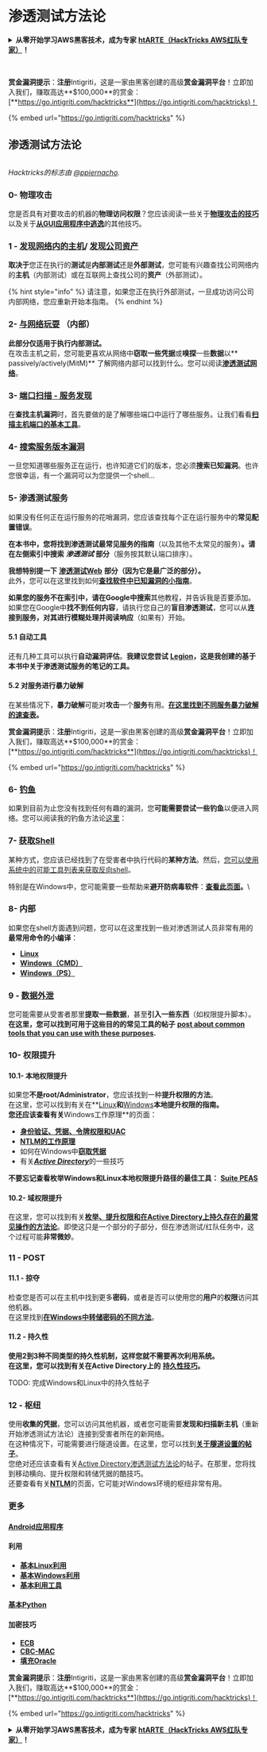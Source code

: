 # 渗透测试方法论

<details>

<summary><strong>从零开始学习AWS黑客技术，成为专家</strong> <a href="https://training.hacktricks.xyz/courses/arte"><strong>htARTE（HackTricks AWS红队专家）</strong></a><strong>！</strong></summary>

支持HackTricks的其他方式：

* 如果您想在HackTricks中看到您的**公司广告**或**下载PDF版本的HackTricks**，请查看[**订阅计划**](https://github.com/sponsors/carlospolop)！
* 获取[**官方PEASS & HackTricks周边产品**](https://peass.creator-spring.com)
* 探索[**PEASS家族**](https://opensea.io/collection/the-peass-family)，我们的独家[**NFTs**](https://opensea.io/collection/the-peass-family)
* **加入** 💬 [**Discord群**](https://discord.gg/hRep4RUj7f) 或 [**电报群**](https://t.me/peass) 或在**Twitter**上关注我们 🐦 [**@hacktricks_live**](https://twitter.com/hacktricks_live)**。**
* 通过向[**HackTricks**](https://github.com/carlospolop/hacktricks)和[**HackTricks Cloud**](https://github.com/carlospolop/hacktricks-cloud) github仓库提交PR来分享您的黑客技巧。

</details>

<figure><img src="../.gitbook/assets/i3.png" alt=""><figcaption></figcaption></figure>

\
**赏金漏洞提示**：**注册**Intigriti，这是一家由黑客创建的高级**赏金漏洞平台**！立即加入我们，赚取高达**$100,000**的赏金：[**https://go.intigriti.com/hacktricks**](https://go.intigriti.com/hacktricks)！

{% embed url="https://go.intigriti.com/hacktricks" %}

## 渗透测试方法论

<figure><img src="../.gitbook/assets/HACKTRICKS-logo.svg" alt=""><figcaption></figcaption></figure>

_Hacktricks的标志由_ [_@ppiernacho_](https://www.instagram.com/ppieranacho/)_._ 

### 0- 物理攻击

您是否具有对要攻击的机器的**物理访问权限**？您应该阅读一些关于[**物理攻击的技巧**](../physical-attacks/physical-attacks.md)以及关于[**从GUI应用程序中逃逸**](../physical-attacks/escaping-from-gui-applications/)的其他技巧。

### 1 - [发现网络内的主机](pentesting-network/#discovering-hosts)/ [发现公司资产](external-recon-methodology/)

**取决于**您正在执行的**测试**是**内部测试**还是**外部测试**，您可能有兴趣查找公司网络内的**主机**（内部测试）或在互联网上查找公司的**资产**（外部测试）。

{% hint style="info" %}
请注意，如果您正在执行外部测试，一旦成功访问公司内部网络，您应重新开始本指南。
{% endhint %}

### **2-** [**与网络玩耍**](pentesting-network/) **（内部）**

**此部分仅适用于执行内部测试。**\
在攻击主机之前，您可能更喜欢从网络中**窃取一些凭据**或**嗅探**一些**数据**以** passively/actively(MitM)** 了解网络内部可以找到什么。您可以阅读[**渗透测试网络**](pentesting-network/#sniffing)。

### 3- [端口扫描 - 服务发现](pentesting-network/#scanning-hosts)

在**查找主机漏洞**时，首先要做的是了解哪些端口中运行了哪些服务。让我们看看[**扫描主机端口的基本工具**](pentesting-network/#scanning-hosts)。

### **4-** [搜索服务版本漏洞](search-exploits.md)

一旦您知道哪些服务正在运行，也许知道它们的版本，您必须**搜索已知漏洞**。也许您很幸运，有一个漏洞可以为您提供一个shell...

### **5-** 渗透测试服务

如果没有任何正在运行服务的花哨漏洞，您应该查找每个正在运行服务中的**常见配置错误**。

**在本书中，您将找到渗透测试最常见服务的指南**（以及其他不太常见的服务）**。请在左侧索引中搜索** _**渗透测试**_ **部分**（服务按其默认端口排序）。

**我想特别提一下** [**渗透测试Web**](../network-services-pentesting/pentesting-web/) **部分（因为它是最广泛的部分）。**\
此外，您可以在这里找到如何[**查找软件中已知漏洞的小指南**](search-exploits.md)。

**如果您的服务不在索引中，请在Google中搜索**其他教程，并告诉我是否要添加。如果您在Google中**找不到任何内容**，请执行您自己的**盲目渗透测试**，您可以从**连接到服务，对其进行模糊处理并阅读响应**（如果有）开始。

#### 5.1 自动工具

还有几种工具可以执行**自动漏洞评估**。**我建议您尝试** [**Legion**](https://github.com/carlospolop/legion)**，这是我创建的基于本书中关于渗透测试服务的笔记的工具。**

#### **5.2 对服务进行暴力破解**

在某些情况下，**暴力破解**可能对**攻击**一个**服务**有用。[**在这里找到不同服务暴力破解的速查表**](brute-force.md)**。**

<img src="../.gitbook/assets/i3.png" alt="" data-size="original">\
**赏金漏洞提示**：**注册**Intigriti，这是一家由黑客创建的高级**赏金漏洞平台**！立即加入我们，赚取高达**$100,000**的赏金：[**https://go.intigriti.com/hacktricks**](https://go.intigriti.com/hacktricks)！

{% embed url="https://go.intigriti.com/hacktricks" %}

### 6- [钓鱼](phishing-methodology/)

如果到目前为止您没有找到任何有趣的漏洞，您**可能需要尝试一些钓鱼**以便进入网络。您可以阅读我的钓鱼方法论[这里](phishing-methodology/)：

### **7-** [**获取Shell**](shells/)

某种方式，您应该已经找到了在受害者中执行代码的**某种方法**。然后，[您可以使用系统中的可能工具列表来获取反向shell](shells/)。

特别是在Windows中，您可能需要一些帮助来**避开防病毒软件**：[**查看此页面**](../windows-hardening/av-bypass.md)**。**\\

### 8- 内部

如果您在shell方面遇到问题，您可以在这里找到一些对渗透测试人员非常有用的**最常用命令的小编译**：

* [**Linux**](../linux-hardening/useful-linux-commands/)
* [**Windows（CMD）**](../windows-hardening/basic-cmd-for-pentesters.md)
* [**Windows（PS）**](../windows-hardening/basic-powershell-for-pentesters/)

### **9 -** [**数据外泄**](exfiltration.md)

您可能需要从受害者那里**提取一些数据**，甚至**引入一些东西**（如权限提升脚本）。**在这里，您可以找到可用于这些目的的常见工具的帖子** [**post about common tools that you can use with these purposes**](exfiltration.md)**.**

### **10- 权限提升**

#### **10.1- 本地权限提升**

如果您**不是root/Administrator**，您应该找到一种**提升权限的方法**。\
在这里，您可以找到有关在**[Linux](../linux-hardening/privilege-escalation/)**和**[Windows](../windows-hardening/windows-local-privilege-escalation/)**本地提升权限的指南。\
您还应该查看有关**Windows工作原理**的页面：

* [**身份验证、凭据、令牌权限和UAC**](../windows-hardening/authentication-credentials-uac-and-efs.md)
* [**NTLM的工作原理**](../windows-hardening/ntlm/)
* 如何在Windows中[**窃取凭据**](broken-reference/)
* 有关[_**Active Directory**_](../windows-hardening/active-directory-methodology/)的一些技巧

**不要忘记查看枚举Windows和Linux本地权限提升路径的最佳工具：** [**Suite PEAS**](https://github.com/carlospolop/privilege-escalation-awesome-scripts-suite)

#### **10.2- 域权限提升**

在这里，您可以找到有关[**枚举、提升权限和在Active Directory上持久存在的最常见操作的方法论**](../windows-hardening/active-directory-methodology/)。即使这只是一个部分的子部分，但在渗透测试/红队任务中，这个过程可能**非常微妙**。

### 11 - POST

#### **11**.1 - 掠夺

检查您是否可以在主机中找到更多**密码**，或者是否可以使用您的**用户**的**权限**访问其他机器。\
在这里找到[**在Windows中转储密码的不同方法**](broken-reference/)。

#### 11.2 - 持久性

**使用2到3种不同类型的持久性机制，这样您就不需要再次利用系统。**\
**在这里，您可以找到有关在Active Directory上的** [**持久性技巧**](../windows-hardening/active-directory-methodology/#persistence)**。**

TODO: 完成Windows和Linux中的持久性帖子&#x20;

### 12 - 枢纽

使用**收集的凭据**，您可以访问其他机器，或者您可能需要**发现和扫描新主机**（重新开始渗透测试方法论）连接到受害者所在的新网络。\
在这种情况下，可能需要进行隧道设置。在这里，您可以找到[**关于隧道设置的帖子**](tunneling-and-port-forwarding.md)。\
您绝对还应该查看有关[Active Directory渗透测试方法论](../windows-hardening/active-directory-methodology/)的帖子。在那里，您将找到移动横向、提升权限和转储凭据的酷技巧。\
还要查看有关[**NTLM**](../windows-hardening/ntlm/)的页面，它可能对Windows环境的枢纽非常有用。

### 更多

#### [Android应用程序](../mobile-pentesting/android-app-pentesting/)

#### **利用**

* [**基本Linux利用**](../exploiting/linux-exploiting-basic-esp/)
* [**基本Windows利用**](../exploiting/windows-exploiting-basic-guide-oscp-lvl.md)
* [**基本利用工具**](../exploiting/tools/)

#### [**基本Python**](python/)

#### **加密技巧**

* [**ECB**](../cryptography/electronic-code-book-ecb.md)
* [**CBC-MAC**](../cryptography/cipher-block-chaining-cbc-mac-priv.md)
* [**填充Oracle**](../cryptography/padding-oracle-priv.md)

<img src="../.gitbook/assets/i3.png" alt="" data-size="original">\
**赏金漏洞提示**：**注册**Intigriti，这是一家由黑客创建的高级**赏金漏洞平台**！立即加入我们，赚取高达**$100,000**的赏金：[**https://go.intigriti.com/hacktricks**](https://go.intigriti.com/hacktricks)！

{% embed url="https://go.intigriti.com/hacktricks" %}

<details>

<summary><strong>从零开始学习AWS黑客技术，成为专家</strong> <a href="https://training.hacktricks.xyz/courses/arte"><strong>htARTE（HackTricks AWS红队专家）</strong></a><strong>！</strong></summary>

支持HackTricks的其他方式：

* 如果您想在HackTricks中看到您的**公司广告**或**下载PDF版本的HackTricks**，请查看[**订阅计划**](https://github.com/sponsors/carlospolop)！
* 获取[**官方PEASS & HackTricks周边产品**](https://peass.creator-spring.com)
* 探索[**PEASS家族**](https://opensea.io/collection/the-peass-family)，我们的独家[**NFTs**](https://opensea.io/collection/the-peass-family)
* **加入** 💬 [**Discord群**](https://discord.gg/hRep4RUj7f) 或 [**电报群**](https://t.me/peass) 或在**Twitter**上关注我们 🐦 [**@hacktricks_live**](https://twitter.com/hacktricks_live)**。**
* 通过向[**HackTricks**](https://github.com/carlospolop/hacktricks)和[**HackTricks Cloud**](https://github.com/carlospolop/hacktricks-cloud) github仓库提交PR来分享您的黑客技巧。

</details>
